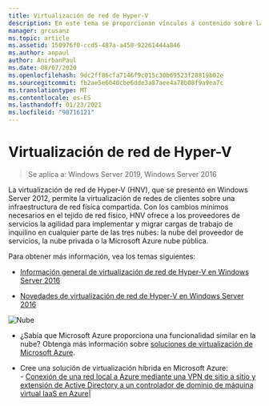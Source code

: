 ```yaml
---
title: Virtualización de red de Hyper-V
description: En este tema se proporcionan vínculos a contenido sobre la virtualización de red de Hyper-V en Windows Server 2019 y 2016.
manager: grcusanz
ms.topic: article
ms.assetid: 150976f0-ccd5-487a-a458-92261444a846
ms.author: anpaul
author: AnirbanPaul
ms.date: 08/07/2020
ms.openlocfilehash: 9dc2ff86cfa7146f9c015c30b69523f28819b02e
ms.sourcegitcommit: fb2ae5e6040cbe6dde3a87aee4a78b08f9a9ea7c
ms.translationtype: MT
ms.contentlocale: es-ES
ms.lasthandoff: 01/23/2021
ms.locfileid: "98716121"
---
```

# <a name="hyper-v-network-virtualization"></a>Virtualización de red de Hyper-V

>Se aplica a: Windows Server 2019, Windows Server 2016

La virtualización de red de Hyper-V (HNV), que se presentó en Windows Server 2012, permite la virtualización de redes de clientes sobre una infraestructura de red física compartida. Con los cambios mínimos necesarios en el tejido de red físico, HNV ofrece a los proveedores de servicios la agilidad para implementar y migrar cargas de trabajo de inquilino en cualquier parte de las tres nubes: la nube del proveedor de servicios, la nube privada o la Microsoft Azure nube pública.

Para obtener más información, vea los temas siguientes:

- [Información general de virtualización de red de Hyper-V en Windows Server 2016](../../../sdn/technologies/hyper-v-network-virtualization/hyperv-network-virtualization-overview-windows-server.md)

- [Novedades de virtualización de red de Hyper-V en Windows Server 2016](../../../sdn/technologies/hyper-v-network-virtualization/whats-new-hyperv-network-virtualization-windows-server.md)

![Nube](../../../media/Hyper-V-Network-Virtualization/All_Symbols_Cloud.png)
- ¿Sabía que Microsoft Azure proporciona una funcionalidad similar en la nube? Obtenga más información sobre [soluciones de virtualización de Microsoft Azure](https://aka.ms/f9bh7g).<p>
- Cree una solución de virtualización híbrida en Microsoft Azure:<br />- [Conexión de una red local a Azure mediante una VPN de sitio a sitio y extensión de Active Directory a un controlador de dominio de máquina virtual IaaS en Azure](https://aka.ms/d1dinb)|